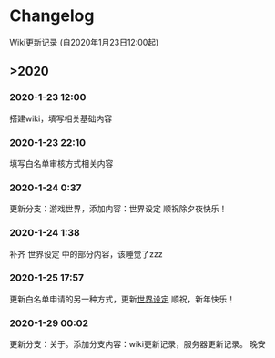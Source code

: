 # Changelog

Wiki更新记录 (自2020年1月23日12:00起)

## >2020

### 2020-1-23 12:00

搭建wiki，填写相关基础内容

### 2020-1-23 22:10

填写白名单审核方式相关内容

### 2020-1-24 0:37

更新分支：游戏世界，添加内容：世界设定
顺祝除夕夜快乐！

### 2020-1-24 1:38

补齐 世界设定 中的部分内容，该睡觉了zzz

### 2020-1-25 17:57

更新白名单申请的另一种方式，更新[世界设定](https://kyomotoi.github.io/wiki/#/server/world)
顺祝，新年快乐！

### 2020-1-29 00:02

更新分支：关于。添加分支内容：wiki更新记录，服务器更新记录。
晚安
